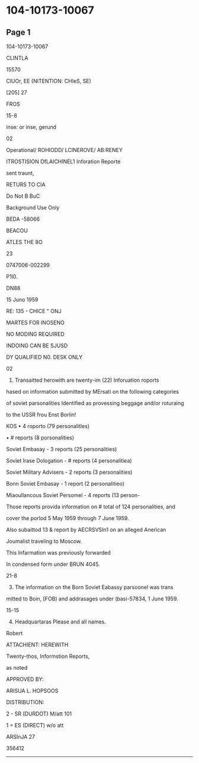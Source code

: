# 104-10173-10067

## Page 1

104-10173-10067

CLINTLA

15570

ClUOr, EE (NITENTION: CHIeS, SE)

[205] 27

FROS

15-8

inse: or inse, gerund

02

Operational/ ROHIODD/ LCINEROVE/ AB:RENEY

ITROSTISION OfLAICHINEL1 Inforation Reporte

sent traunt,

RETURS TO CIA

Do Not B BuC

Background Use Only

BEDA -58066

BEACOU

ATLES THE 8O

23

0747006-002299

P1l0.

DN88

15 Juno 1959

RE: 135 - CHICE " ONJ

MARTES FOR INOSENO

NO MODING REQUIRED

INDOING CAN BE SJUSD

DY QUALIFIED N0. DESK ONLY

02

1. Transaitted herowith are twenty-im (22) Inforuation roports

hased on information submitted by MErsati on the following categories

of soviet parsonalities Identified as provessing beggage and/or roturaing

to the USSR frou Enst Borlin!

KOS • 4 roporto (79 personalitles)

• # reports (8 porsonalities)

Soviet Embasay - 3 reports (25 personalities)

Soviet Irase Dologation - # reports (4 personalitiea)

Soviet Military Advisers - 2 reports (3 personalities)

Bonn Soviet Embasay - 1 report (2 personalitieo)

Miaoullancous Soviet Persomel - 4 reports (13 person-

Those reports provida information on # total of 124 personalities, and

cover the porlod 5 May 1959 through 7 June 1959.

Also subaittod 13 & report by AECRSVSIn1 on an alleged Anerican

Joumalist traveling to Moscow.

This Infarmation was previously forwarded

In condensed form under BRUN 4045.

21-8

3. The information on the Born Soviet Eabassy parsoonel was trans

mitted to Boin, [FOB) and addrasages under (basi-57834, 1 June 1959.

15-15

4. Headquartaras Please and all names.

Robert

ATTACHIENT: HEREWITH

Twenty-thos, Informstion Reports,

as noted

APPROVED BY:

ARISUA L. HOPSOOS

DISTRIBUTION:

2 - SR (DURDOT) M/att 101

1 = ES (DIRECT) w/o att

ARSInJA 27

356412

---

